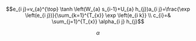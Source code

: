 $$e_{i j}=v_{a}^{\top} \tanh \left(W_{a} s_{i-1}+U_{a} h_{j})a_{i j}=\frac{\exp \left(e_{i j})}{\sum_{k=1}^{T_{x}} \exp \left(e_{i k}} \\ c_{i}=& \sum_{j=1}^{T_{x}} \alpha_{i j} h_{j}$$

$$\alpha$$
